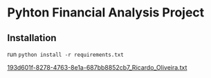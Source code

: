 # Pyhton Financial Analysis Project

## Installation 
run `python install -r requirements.txt`

[193d601f-8278-4763-8e1a-687bb8852cb7_Ricardo_Oliveira.txt](https://github.com/Itsricardo39/pyhton-financial-analysis-project/files/10990364/193d601f-8278-4763-8e1a-687bb8852cb7_Ricardo_Oliveira.txt)
